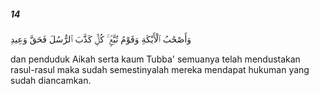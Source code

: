 ##### 14

<span class="ayah">وَأَصْحَٰبُ ٱلْأَيْكَةِ وَقَوْمُ تُبَّعٍۢ ۚ كُلٌّۭ كَذَّبَ ٱلرُّسُلَ فَحَقَّ وَعِيدِ</span>

<span class="ayah_translation">dan penduduk Aikah serta kaum Tubba' semuanya telah mendustakan rasul-rasul maka sudah semestinyalah mereka mendapat hukuman yang sudah diancamkan.</span>
